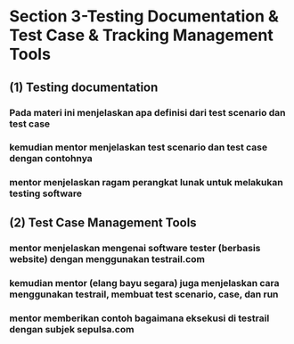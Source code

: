 # Section 3-Testing Documentation & Test Case & Tracking Management Tools

## (1) Testing documentation
### Pada materi ini menjelaskan apa definisi dari test scenario dan test case
### kemudian mentor menjelaskan test scenario dan test case dengan contohnya
### mentor menjelaskan ragam perangkat lunak untuk melakukan testing software

## (2) Test Case Management Tools
### mentor menjelaskan mengenai software tester (berbasis website) dengan menggunakan testrail.com
### kemudian mentor (elang bayu segara) juga menjelaskan cara menggunakan testrail, membuat test scenario, case, dan run
### mentor memberikan contoh bagaimana eksekusi di testrail dengan subjek sepulsa.com